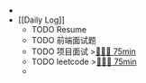 -
- [[Daily Log]]
	- TODO Resume
	- TODO 前端面试题
	- TODO 项目面试 >[🍅🍅🍅 75min](#agenda-pomo://?t=f-1693275449682-1500%2Cf-1693277387661-1500%2Cf-1693281684836-1500)
	- TODO leetcode >[🍅🍅🍅 75min](#agenda-pomo://?t=f-1693460970474-1500%2Cf-1693466618203-1500%2Cf-1693470422530-1500)
	-